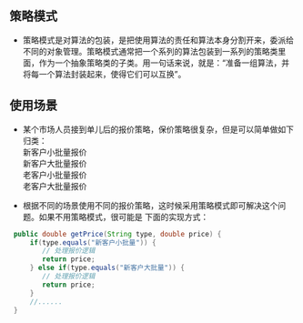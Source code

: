## 策略模式
- 策略模式是对算法的包装，是把使用算法的责任和算法本身分割开来，委派给不同的对象管理。策略模式通常把一个系列的算法包装到一系列的策略类里面，作为一个抽象策略类的子类。用一句话来说，就是：“准备一组算法，并将每一个算法封装起来，使得它们可以互换”。
## 使用场景
- 某个市场人员接到单儿后的报价策略，保价策略很复杂，但是可以简单做如下归类：  
 新客户小批量报价  
 新客户大批量报价  
 老客户小批量报价  
 老客户大批量报价  

- 根据不同的场景使用不同的报价策略，这时候采用策略模式即可解决这个问题。如果不用策略模式，很可能是
 下面的实现方式：
```java
 public double getPrice(String type, double price) {
     if(type.equals("新客户小批量")) {
        // 处理报价逻辑
        return price;
     } else if(type.equals("新客户大批量")) {
        // 处理报价逻辑
        return price;
     }
     //......
 }
```